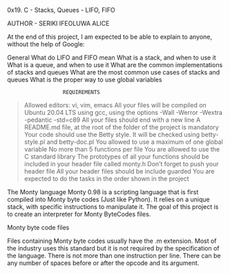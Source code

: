 0x19. C - Stacks, Queues - LIFO, FIFO

AUTHOR - SERIKI IFEOLUWA ALICE 

At the end of this project, I am expected to be able to explain to anyone, without the help of Google:

General
What do LIFO and FIFO mean
What is a stack, and when to use it
What is a queue, and when to use it
What are the common implementations of stacks and queues
What are the most common use cases of stacks and queues
What is the proper way to use global variables


                      REQUIREMENTS
>Allowed editors: vi, vim, emacs
>All your files will be compiled on Ubuntu 20.04 LTS using gcc, using the options -Wall -Werror -Wextra -pedantic -std=c89
>All your files should end with a new line
>A README.md file, at the root of the folder of the project is mandatory
>Your code should use the Betty style. It will be checked using betty-style.pl and betty-doc.pl
>You allowed to use a maximum of one global variable
>No more than 5 functions per file
>You are allowed to use the C standard library
>The prototypes of all your functions should be included in your header file called monty.h
>Don’t forget to push your header file
>All your header files should be include guarded
>You are expected to do the tasks in the order shown in the project

The Monty language
Monty 0.98 is a scripting language that is first compiled into Monty byte codes (Just like Python). It relies on a unique stack, with specific instructions to manipulate it. The goal of this project is to create an interpreter for Monty ByteCodes files.

Monty byte code files

Files containing Monty byte codes usually have the .m extension. Most of the industry uses this standard but it is not required by the specification of the language. There is not more than one instruction per line. There can be any number of spaces before or after the opcode and its argument.

